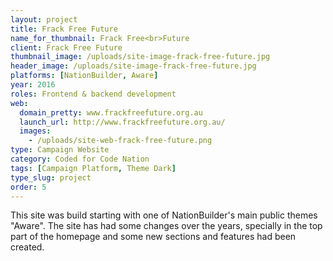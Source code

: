 ```yaml
---
layout: project
title: Frack Free Future
name_for_thumbnail: Frack Free<br>Future
client: Frack Free Future
thumbnail_image: /uploads/site-image-frack-free-future.jpg
header_image: /uploads/site-image-frack-free-future.jpg
platforms: [NationBuilder, Aware]
year: 2016
roles: Frontend & backend development
web:
  domain_pretty: www.frackfreefuture.org.au
  launch_url: http://www.frackfreefuture.org.au/
  images:
    - /uploads/site-web-frack-free-future.png
type: Campaign Website
category: Coded for Code Nation
tags: [Campaign Platform, Theme Dark]
type_slug: project
order: 5
---
```


This site was build starting with one of NationBuilder's main public themes "Aware". The site has had some changes over the years, specially in the top part of the homepage and some new sections and features had been created.